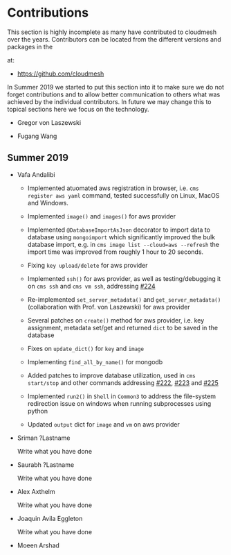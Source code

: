 # Contributions

This section is highly incomplete as many have contributed to cloudmesh over
the years. Contributors can be located from the different versions and packages in the 

at:

* <https://github.com/cloudmesh>


In Summer 2019 we started to put this section into it to make sure we do not
forget contributions and to allow better communication to others what was
achieved by the individual contributors. In future we may change this to
topical sections here we focus on the technology. 

* Gregor von Laszewski

* Fugang Wang

## Summer 2019

* Vafa Andalibi

  * Implemented atuomated aws registration in browser, i.e. `cms register aws yaml` command, tested successfully on Linux, MacOS and Windows. 

  * Implemented `image()` and `images()` for aws provider

  * Implemented `@DatabaseImportAsJson` decorator to import data to database using `mongoimport` which significantly improved the bulk database import, e.g. in `cms image list --cloud=aws --refresh` the import time was improved from roughly 1 hour to 20 seconds. 

  * Fixing `key upload/delete` for aws provider

  * Implemented `ssh()` for aws provider, as well as testing/debugging it on  `cms ssh` and `cms vm ssh`, addressing [#224](https://github.com/cloudmesh/cloudmesh-cloud/issues/224)

  * Re-implemented `set_server_metadata()` and `get_server_metadata()` (collaboration with Prof. von Laszewski) for aws provider

  * Several patches on `create()` method for aws provider, i.e. key assignment, metadata set/get and  returned `dict` to be saved in the database 

  * Fixes on `update_dict()` for `key` and `image`

  * Implementing `find_all_by_name()` for mongodb

  * Added patches to improve database utilization, used in `cms start/stop` and other commands  addressing [#222](https://github.com/cloudmesh/cloudmesh-cloud/issues/222), [#223](https://github.com/cloudmesh/cloudmesh-cloud/issues/223) and [#225](https://github.com/cloudmesh/cloudmesh-cloud/issues/225)

  * Implemented `run2()` in `Shell` in `Common3` to address the file-system redirection issue on windows when running subprocesses using python 

  * Updated `output` dict for `image` and `vm` on aws provider

     


* Sriman ?Lastname

  Write what you have done

* Saurabh ?Lastname

  Write what you have done

* Alex Axthelm

  Write what you have done

* Joaquin Avila Eggleton

  Write what you have done

* Moeen Arshad


